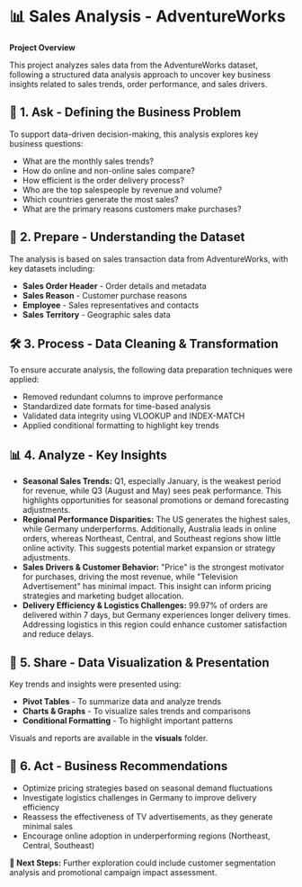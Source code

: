 <h1>📊 Sales Analysis - AdventureWorks</h1>

<p><strong>Project Overview</strong></p>
<p>
This project analyzes sales data from the AdventureWorks dataset, following a structured data analysis 
approach to uncover key business insights related to sales trends, order performance, and sales drivers.
</p>

<h2>🔎 1. Ask - Defining the Business Problem</h2>
<p>
To support data-driven decision-making, this analysis explores key business questions:
</p>
<ul>
  <li>What are the monthly sales trends?</li>
  <li>How do online and non-online sales compare?</li>
  <li>How efficient is the order delivery process?</li>
  <li>Who are the top salespeople by revenue and volume?</li>
  <li>Which countries generate the most sales?</li>
  <li>What are the primary reasons customers make purchases?</li>
</ul>

<h2>📂 2. Prepare - Understanding the Dataset</h2>
<p>
The analysis is based on sales transaction data from AdventureWorks, with key datasets including:
</p>
<ul>
  <li><strong>Sales Order Header</strong> - Order details and metadata</li>
  <li><strong>Sales Reason</strong> - Customer purchase reasons</li>
  <li><strong>Employee</strong> - Sales representatives and contacts</li>
  <li><strong>Sales Territory</strong> - Geographic sales data</li>
</ul>

<h2>🛠️ 3. Process - Data Cleaning & Transformation</h2>
<p>
To ensure accurate analysis, the following data preparation techniques were applied:
</p>
<ul>
  <li>Removed redundant columns to improve performance</li>
  <li>Standardized date formats for time-based analysis</li>
  <li>Validated data integrity using VLOOKUP and INDEX-MATCH</li>
  <li>Applied conditional formatting to highlight key trends</li>
</ul>

<h2>📊 4. Analyze - Key Insights</h2>
<ul>
  <li><strong>Seasonal Sales Trends:</strong> Q1, especially January, is the weakest period for revenue, while Q3 (August and May) sees peak performance. This highlights opportunities for seasonal promotions or demand forecasting adjustments.</li>
  <li><strong>Regional Performance Disparities:</strong> The US generates the highest sales, while Germany underperforms. Additionally, Australia leads in online orders, whereas Northeast, Central, and Southeast regions show little online activity. This suggests potential market expansion or strategy adjustments.</li>
  <li><strong>Sales Drivers & Customer Behavior:</strong> "Price" is the strongest motivator for purchases, driving the most revenue, while "Television Advertisement" has minimal impact. This insight can inform pricing strategies and marketing budget allocation.</li>
  <li><strong>Delivery Efficiency & Logistics Challenges:</strong> 99.97% of orders are delivered within 7 days, but Germany experiences longer delivery times. Addressing logistics in this region could enhance customer satisfaction and reduce delays.</li>
</ul>

<h2>📢 5. Share - Data Visualization & Presentation</h2>
<p>
Key trends and insights were presented using:
</p>
<ul>
  <li><strong>Pivot Tables</strong> - To summarize data and analyze trends</li>
  <li><strong>Charts & Graphs</strong> - To visualize sales trends and comparisons</li>
  <li><strong>Conditional Formatting</strong> - To highlight important patterns</li>
</ul>
<p>
Visuals and reports are available in the <strong>visuals</strong> folder.
</p>

<h2>🚀 6. Act - Business Recommendations</h2>
<ul>
  <li>Optimize pricing strategies based on seasonal demand fluctuations</li>
  <li>Investigate logistics challenges in Germany to improve delivery efficiency</li>
  <li>Reassess the effectiveness of TV advertisements, as they generate minimal sales</li>
  <li>Encourage online adoption in underperforming regions (Northeast, Central, Southeast)</li>
</ul>

<p><strong>🔗 Next Steps:</strong> Further exploration could include customer segmentation analysis and promotional campaign impact assessment.</p>
